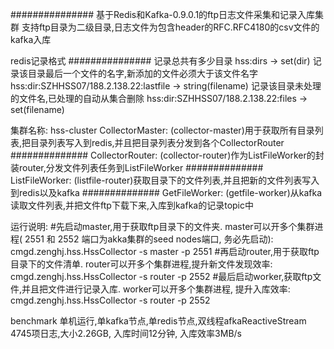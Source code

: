 ###############
基于Redis和Kafka-0.9.0.1的ftp日志文件采集和记录入库集群
支持ftp目录为二级目录,日志文件为包含header的RFC.RFC4180的csv文件的kafka入库

redis记录格式
###############
记录总共有多少目录
hss:dirs -> set(dir)
记录该目录最后一个文件的名字,新添加的文件必须大于该文件名字
hss:dir:SZHHSS07/188.2.138.22:lastfile -> string(filename)
记录该目录未处理的文件名,已处理的自动从集合删除
hss:dir:SZHHSS07/188.2.138.22:files -> set(filename)

集群名称: hss-cluster
CollectorMaster: (collector-master)用于获取所有目录列表,把目录列表写入到redis,并且把目录列表分发到各个CollectorRouter
##############
CollectorRouter: (collector-router)作为ListFileWorker的封装router,分发文件列表任务到ListFileWorker
##############
ListFileWorker: (listfile-router)获取目录下的文件列表,并且把新的文件列表写入到redis以及kafka
##############
GetFileWorker: (getfile-worker)从kafka读取文件列表,并把文件ftp下载下来,入库到kafka的记录topic中


运行说明:
#先启动master,用于获取ftp目录下的文件夹. master可以开多个集群进程( 2551 和 2552 端口为akka集群的seed nodes端口, 务必先启动): 
cmgd.zenghj.hss.HssCollector -s master -p 2551
#再启动router,用于获取ftp目录下的文件清单. router可以开多个集群进程,提升新文件发现效率:
cmgd.zenghj.hss.HssCollector -s router -p 2552
#最后启动worker,获取ftp文件,并且把文件进行记录入库. worker可以开多个集群进程, 提升入库效率:
cmgd.zenghj.hss.HssCollector -s router -p 2552

benchmark
单机运行,单kafka节点,单redis节点,双线程afkaReactiveStream
4745项日志,大小2.26GB, 入库时间12分钟, 入库效率3MB/s

